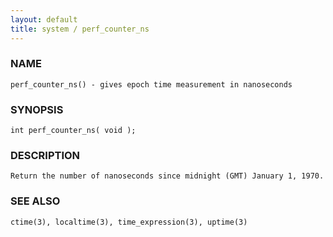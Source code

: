 ```yaml
---
layout: default
title: system / perf_counter_ns
---
```


### NAME

    perf_counter_ns() - gives epoch time measurement in nanoseconds

### SYNOPSIS

    int perf_counter_ns( void );

### DESCRIPTION

    Return the number of nanoseconds since midnight (GMT) January 1, 1970.

### SEE ALSO

    ctime(3), localtime(3), time_expression(3), uptime(3)

